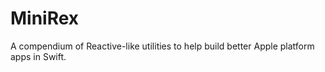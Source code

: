 # MiniRex
A compendium of Reactive-like utilities to help build better Apple platform apps in Swift.
